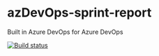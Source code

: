 # azDevOps-sprint-report

Built in Azure DevOps for Azure DevOps

[![Build status](https://oneluckidev.visualstudio.com/OneLuckiDev/_apis/build/status/azDevOps-sprint-report)](https://oneluckidev.visualstudio.com/OneLuckiDev/_build/latest?definitionId=24)